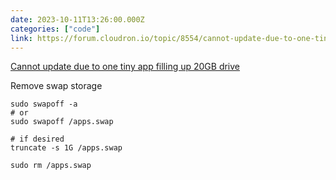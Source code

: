 ```yaml
---
date: 2023-10-11T13:26:00.000Z
categories: ["code"]
link: https://forum.cloudron.io/topic/8554/cannot-update-due-to-one-tiny-app-filling-up-20gb-drive/19
---
```

[Cannot update due to one tiny app filling up 20GB drive](https://forum.cloudron.io/topic/8554/cannot-update-due-to-one-tiny-app-filling-up-20gb-drive/19)

Remove swap storage

```
sudo swapoff -a
# or
sudo swapoff /apps.swap

# if desired
truncate -s 1G /apps.swap

sudo rm /apps.swap
```
